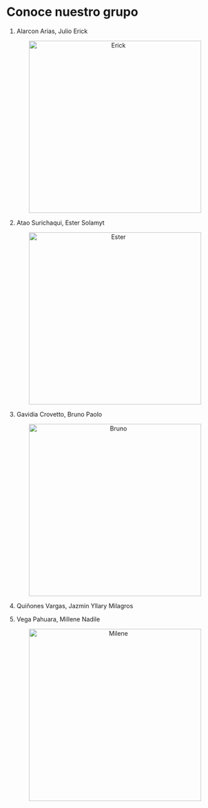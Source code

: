 # Conoce nuestro grupo

1. Alarcon Arias, Julio Erick


<p align= "center">
  <img src="https://github.com/BrunoXIII-Gav/FDD_1/blob/main/Archivos_de_FDD/Imagenes/1.jpg" alt="Erick" width="400px"/>
</p>

2. Atao Surichaqui, Ester Solamyt

<p align= "center">
  <img src="https://github.com/BrunoXIII-Gav/FDD_1/blob/main/Archivos_de_FDD/Imagenes/2.jpg" alt="Ester" width="400px"/>
</p>

3. Gavidia Crovetto, Bruno Paolo

<p align= "center">
  <img src="https://github.com/BrunoXIII-Gav/FDD_1/blob/main/Archivos_de_FDD/Imagenes/3.jpg" alt="Bruno" width="400px"/>
</p>

4. Quiñones Vargas, Jazmin Yllary Milagros


5. Vega Pahuara, Millene Nadile

<p align= "center">
  <img src="https://github.com/BrunoXIII-Gav/FDD_1/blob/main/Archivos_de_FDD/Imagenes/5.jpg" alt="Milene" width="400px"/>
</p>

